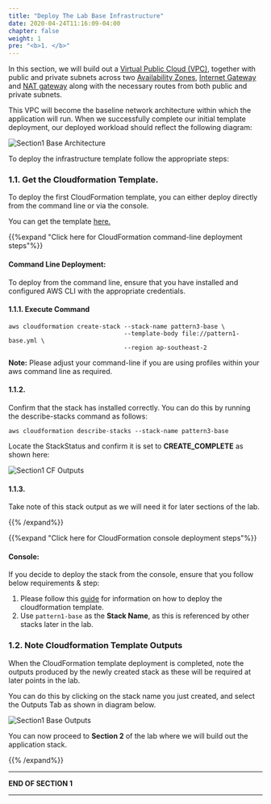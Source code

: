 ```yaml
---
title: "Deploy The Lab Base Infrastructure"
date: 2020-04-24T11:16:09-04:00
chapter: false
weight: 1
pre: "<b>1. </b>"
---
```


In this section, we will build out a [Virtual Public Cloud (VPC)](https://docs.aws.amazon.com/vpc/latest/userguide/what-is-amazon-vpc.html), together with public and private subnets across two [Availability Zones](https://docs.aws.amazon.com/AWSEC2/latest/UserGuide/using-regions-availability-zones.html), [Internet Gateway](https://docs.aws.amazon.com/vpc/latest/userguide/VPC_Internet_Gateway.html) and [NAT gateway](https://docs.aws.amazon.com/vpc/latest/userguide/vpc-nat-gateway.html) along with the necessary routes from both public and private subnets. 

This VPC will become the baseline network architecture within which the application will run. When we successfully complete our initial template deployment, our deployed workload should reflect the following diagram:

![Section1 Base Architecture](/Security/300_Autonomous_Monitoring_Of_Cryptographic_Activity_With_KMS/Images/section1/section1-pattern1-base-architecture.png)

To deploy the infrastructure template follow the appropriate steps: 

### 1.1. Get the Cloudformation Template.

To deploy the first CloudFormation template, you can either deploy directly from the command line or via the console. 

You can get the template [here.](/Security/300_Autonomous_Monitoring_Of_Cryptographic_Activity_With_KMS/Code/templates/section1/pattern1-base.yml "Section1 template")

{{%expand "Click here for CloudFormation command-line deployment steps"%}}

#### Command Line Deployment:

To deploy from the command line, ensure that you have installed and configured AWS CLI with the appropriate credentials.

#### 1.1.1. Execute Command
  
  
```
aws cloudformation create-stack --stack-name pattern3-base \
                                --template-body file://pattern1-base.yml \
                                --region ap-southeast-2 
```
**Note:** Please adjust your command-line if you are using profiles within your aws command line as required.


#### 1.1.2. 

Confirm that the stack has installed correctly. You can do this by running the describe-stacks command as follows:

```
aws cloudformation describe-stacks --stack-name pattern3-base 
```

Locate the StackStatus and confirm it is set to **CREATE_COMPLETE** as shown here:

![Section1 CF Outputs](/Security/300_Autonomous_Patching_With_EC2_Image_Builder_and_Systems_Manager/Images/section1/section1-pattern3-cloudformation-output.png)
  
#### 1.1.3. 

Take note of this stack output as we will need it for later sections of the lab.

{{% /expand%}}

{{%expand "Click here for CloudFormation console deployment steps"%}}
#### Console:

If you decide to deploy the stack from the console, ensure that you follow below requirements & step:

  1. Please follow this [guide](https://docs.aws.amazon.com/AWSCloudFormation/latest/UserGuide/cfn-console-create-stack.html) for information on how to deploy the cloudformation template.
  2. Use `pattern1-base` as the **Stack Name**, as this is referenced by other stacks later in the lab.


### 1.2. Note Cloudformation Template Outputs

When the CloudFormation template deployment is completed, note the outputs produced by the newly created stack as these will be required at later points in the lab.

You can do this by clicking on the stack name you just created, and select the Outputs Tab as shown in diagram below.


![Section1 Base Outputs](/Security/300_Autonomous_Patching_With_EC2_Image_Builder_and_Systems_Manager/Images/section1/section1-pattern3-outputs.png)


You can now proceed to **Section 2** of the lab where we will build out the application stack.

{{% /expand%}}



___
**END OF SECTION 1**
___

